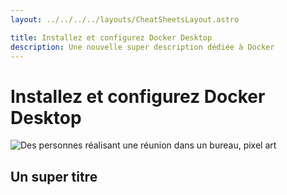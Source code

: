 ```yaml
---
layout: ../../../../layouts/CheatSheetsLayout.astro

title: Installez et configurez Docker Desktop
description: Une nouvelle super description dédiée à Docker
---
```


<artice>

# Installez et configurez Docker Desktop

![Des personnes réalisant une réunion dans un bureau, pixel art](/reunion-point-webp)

## Un super titre

</article>